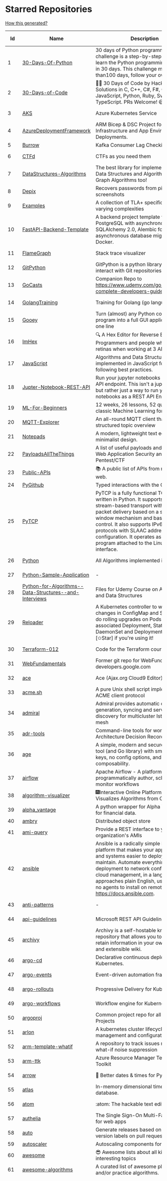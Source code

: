 # Starred Repositories  
[How this generated?](../master/USAGE.md)  
  
| Id 			| Name			| Description | Star Counts | Topics/Tags   | Last Updated 	|  
| ----------- | ----------- 	| ----------- | ----------- | ----------- 	| -----------   |  
|1|[30-Days-Of-Python](https://github.com/Asabeneh/30-Days-Of-Python.git)|30 days of Python programming challenge is a step-by-step guide to learn the Python programming language in 30 days. This challenge may take more than100 days, follow your own pace. |19256||11-12-2022|  
|2|[30-Days-of-Code](https://github.com/xeoneux/30-Days-of-Code.git)|👨‍💻 30 Days of Code by HackerRank Solutions in C, C++, C#, F#, Go, Java, JavaScript, Python, Ruby, Swift & TypeScript. PRs Welcome! 😄|820||17-8-2022|  
|3|[AKS](https://github.com/Azure/AKS.git)|Azure Kubernetes Service|1694||21-2-2023|  
|4|[AzureDeploymentFramework](https://github.com/brwilkinson/AzureDeploymentFramework.git)|ARM Bicep & DSC Project for Azure Infrastructure and App Environment Deployments.|93||12-9-2022|  
|5|[Burrow](https://github.com/linkedin/Burrow.git)|Kafka Consumer Lag Checking|3407|||  
|6|[CTFd](https://github.com/CTFd/CTFd.git)|CTFs as you need them|4485||19-2-2023|  
|7|[DataStructures-Algorithms](https://github.com/rachitiitr/DataStructures-Algorithms.git)|The best library for implementation of all Data Structures and Algorithms - Trees + Graph Algorithms too!|2462||13-6-2021|  
|8|[Depix](https://github.com/beurtschipper/Depix.git)|Recovers passwords from pixelized screenshots|23242|||  
|9|[Examples](https://github.com/tlaplus/Examples.git)|A collection of TLA+ specifications of varying complexities|1034|||  
|10|[FastAPI-Backend-Template](https://github.com/Aeternalis-Ingenium/FastAPI-Backend-Template.git)|A backend project template with FastAPI, PostgreSQL with asynchronous SQLAlchemy 2.0, Alembic for asynchronous database migration, and Docker.|289|||  
|11|[FlameGraph](https://github.com/brendangregg/FlameGraph.git)|Stack trace visualizer|14311||18-9-2022|  
|12|[GitPython](https://github.com/gitpython-developers/GitPython.git)|GitPython is a python library used to interact with Git repositories.|3867|||  
|13|[GoCasts](https://github.com/StephenGrider/GoCasts.git)|Companion Repo to https://www.udemy.com/go-the-complete-developers-guide/|1910||25-8-2017|  
|14|[GolangTraining](https://github.com/GoesToEleven/GolangTraining.git)|Training for Golang (go language)|8775||4-12-2018|  
|15|[Gooey](https://github.com/chriskiehl/Gooey.git)|Turn (almost) any Python command line program into a full GUI application with one line|17335||8-5-2022|  
|16|[ImHex](https://github.com/WerWolv/ImHex.git)|🔍 A Hex Editor for Reverse Engineers, Programmers and people who value their retinas when working at 3 AM.|26012|||  
|17|[JavaScript](https://github.com/TheAlgorithms/JavaScript.git)|Algorithms and Data Structures implemented in JavaScript for beginners, following best practices.|25337|||  
|18|[Jupter-Notebook-REST-API](https://github.com/Invictify/Jupter-Notebook-REST-API.git)|Run your jupyter notebooks as a REST API endpoint. This isn't a jupyter server but rather just a way to run your notebooks as a REST API Endpoint.|67|||  
|19|[ML-For-Beginners](https://github.com/microsoft/ML-For-Beginners.git)|12 weeks, 26 lessons, 52 quizzes, classic Machine Learning for all|44924||20-2-2023|  
|20|[MQTT-Explorer](https://github.com/thomasnordquist/MQTT-Explorer.git)|An all-round MQTT client that provides a structured topic overview|2179||27-2-2022|  
|21|[Notepads](https://github.com/0x7c13/Notepads.git)|A modern, lightweight text editor with a minimalist design.|7410||16-2-2023|  
|22|[PayloadsAllTheThings](https://github.com/swisskyrepo/PayloadsAllTheThings.git)|A list of useful payloads and bypass for Web Application Security and Pentest/CTF|45463||21-2-2023|  
|23|[Public-APIs](https://github.com/n0shake/Public-APIs.git)|📚 A public list of APIs from round the web.|19541||6-2-2023|  
|24|[PyGithub](https://github.com/PyGithub/PyGithub.git)|Typed interactions with the GitHub API v3|5809|||  
|25|[PyTCP](https://github.com/ccie18643/PyTCP.git)|PyTCP is a fully functional TCP/IP stack written in Python. It supports TCP stream-based transport with reliable packet delivery based on a sliding window mechanism and basic congestion control. It also supports IPv6/ICMPv6 protocols with SLAAC address configuration. It operates as a user space program attached to the Linux TAP interface.|279|||  
|26|[Python](https://github.com/TheAlgorithms/Python.git)|All Algorithms implemented in Python|153533||21-2-2023|  
|27|[Python-Sample-Application](https://github.com/uber/Python-Sample-Application.git)|-|362||9-3-2015|  
|28|[Python-for-Algorithms--Data-Structures--and-Interviews](https://github.com/jmportilla/Python-for-Algorithms--Data-Structures--and-Interviews.git)|Files for Udemy Course on Algorithms and Data Structures|2251||1-7-2022|  
|29|[Reloader](https://github.com/stakater/Reloader.git)|A Kubernetes controller to watch changes in ConfigMap and Secrets and do rolling upgrades on Pods with their associated Deployment, StatefulSet, DaemonSet and DeploymentConfig – [✩Star] if you're using it!|4827|||  
|30|[Terraform-012](https://github.com/addamstj/Terraform-012.git)|Code for the Terraform course|87||6-7-2020|  
|31|[WebFundamentals](https://github.com/google/WebFundamentals.git)|Former git repo for WebFundamentals on developers.google.com|13710|||  
|32|[ace](https://github.com/ajaxorg/ace.git)|Ace (Ajax.org Cloud9 Editor)|25387||23-2-2023|  
|33|[acme.sh](https://github.com/acmesh-official/acme.sh.git)|A pure Unix shell script implementing ACME client protocol|30407|||  
|34|[admiral](https://github.com/istio-ecosystem/admiral.git)|Admiral provides automatic configuration generation, syncing and service discovery for multicluster Istio service mesh|502||24-2-2023|  
|35|[adr-tools](https://github.com/npryce/adr-tools.git)|Command-line tools for working with Architecture Decision Records|3790|||  
|36|[age](https://github.com/FiloSottile/age.git)|A simple, modern and secure encryption tool (and Go library) with small explicit keys, no config options, and UNIX-style composability.|12935|||  
|37|[airflow](https://github.com/apache/airflow.git)|Apache Airflow - A platform to programmatically author, schedule, and monitor workflows|29257||24-2-2023|  
|38|[algorithm-visualizer](https://github.com/algorithm-visualizer/algorithm-visualizer.git)|:fireworks:Interactive Online Platform that Visualizes Algorithms from Code|42330||13-4-2022|  
|39|[alpha_vantage](https://github.com/RomelTorres/alpha_vantage.git)|A python wrapper for Alpha Vantage API for financial data.|3845||25-12-2022|  
|40|[ambry](https://github.com/linkedin/ambry.git)|Distributed object store|1587|||  
|41|[ami-query](https://github.com/intuit/ami-query.git)|Provide a REST interface to your organization's AMIs|39||31-8-2020|  
|42|[ansible](https://github.com/ansible/ansible.git)|Ansible is a radically simple IT automation platform that makes your applications and systems easier to deploy and maintain. Automate everything from code deployment to network configuration to cloud management, in a language that approaches plain English, using SSH, with no agents to install on remote systems. https://docs.ansible.com.|56394||24-2-2023|  
|43|[anti-patterns](https://github.com/tonybaloney/anti-patterns.git)|-|135||15-7-2022|  
|44|[api-guidelines](https://github.com/microsoft/api-guidelines.git)|Microsoft REST API Guidelines|20690||31-1-2023|  
|45|[archivy](https://github.com/archivy/archivy.git)|Archivy is a self-hostable knowledge repository that allows you to learn and retain information in your own personal and extensible wiki.|2968|||  
|46|[argo-cd](https://github.com/argoproj/argo-cd.git)|Declarative continuous deployment for Kubernetes.|12203||23-2-2023|  
|47|[argo-events](https://github.com/argoproj/argo-events.git)|Event-driven automation framework|1855||23-2-2023|  
|48|[argo-rollouts](https://github.com/argoproj/argo-rollouts.git)|Progressive Delivery for Kubernetes|1925||23-2-2023|  
|49|[argo-workflows](https://github.com/argoproj/argo-workflows.git)|Workflow engine for Kubernetes|12549||24-2-2023|  
|50|[argoproj](https://github.com/argoproj/argoproj.git)|Common project repo for all Argo Projects|405|||  
|51|[arlon](https://github.com/arlonproj/arlon.git)|A kubernetes cluster lifecycle management and configuration tool|111|||  
|52|[arm-template-whatif](https://github.com/Azure/arm-template-whatif.git)|A repository to track issues related to what-if noise suppression|67|||  
|53|[arm-ttk](https://github.com/Azure/arm-ttk.git)|Azure Resource Manager Template Toolkit|374|||  
|54|[arrow](https://github.com/arrow-py/arrow.git)|🏹 Better dates & times for Python|8233||15-11-2022|  
|55|[atlas](https://github.com/Netflix/atlas.git)|In-memory dimensional time series database.|3192|||  
|56|[atom](https://github.com/atom/atom.git)|:atom: The hackable text editor|59148||22-11-2022|  
|57|[authelia](https://github.com/authelia/authelia.git)|The Single Sign-On Multi-Factor portal for web apps|15598|||  
|58|[auto](https://github.com/intuit/auto.git)|Generate releases based on semantic version labels on pull requests.|1948|||  
|59|[autoscaler](https://github.com/kubernetes/autoscaler.git)|Autoscaling components for Kubernetes|6560|||  
|60|[awesome](https://github.com/sindresorhus/awesome.git)|😎 Awesome lists about all kinds of interesting topics|240198||18-2-2023|  
|61|[awesome-algorithms](https://github.com/tayllan/awesome-algorithms.git)|A curated list of awesome places to learn and/or practice algorithms.|13277||2-2-2023|  
|62|[awesome-argo](https://github.com/akuity/awesome-argo.git)|A curated list of awesome projects and resources related to Argo (a CNCF graduated project)|1204|awesome, awesome-list, awesome-lists, argocd, argo-workflows, argo-events, argo-rollouts, machine-learning, workflow-engine, workflow-management, infrastructure-as-code, continuous-delivery, cloud-native, kubernetes, cncf, gitops, workflow-orchestration, devops, mlops, argo||  
|63|[awesome-awesomeness](https://github.com/bayandin/awesome-awesomeness.git)|A curated list of awesome awesomeness|29870||24-3-2022|  
|64|[awesome-cheatsheets](https://github.com/LeCoupa/awesome-cheatsheets.git)|👩‍💻👨‍💻 Awesome cheatsheets for popular programming languages, frameworks and development tools. They include everything you should know in one single file.|32517||30-12-2022|  
|65|[awesome-courses](https://github.com/prakhar1989/awesome-courses.git)|:books: List of awesome university courses for learning Computer Science!|45733||12-11-2022|  
|66|[awesome-deep-learning](https://github.com/ChristosChristofidis/awesome-deep-learning.git)|A curated list of awesome Deep Learning tutorials, projects and communities.|20313||14-11-2022|  
|67|[awesome-docker](https://github.com/veggiemonk/awesome-docker.git)|:whale: A curated list of Docker resources and projects|24468||18-2-2023|  
|68|[awesome-fastapi](https://github.com/mjhea0/awesome-fastapi.git)|A curated list of awesome things related to FastAPI|5197|||  
|69|[awesome-flask](https://github.com/humiaozuzu/awesome-flask.git)|A curated list of awesome Flask resources and plugins|11172||17-9-2019|  
|70|[awesome-gcp-certifications](https://github.com/sathishvj/awesome-gcp-certifications.git)|Google Cloud Platform Certification resources.|3158||17-2-2023|  
|71|[awesome-github-profile-readme](https://github.com/abhisheknaiidu/awesome-github-profile-readme.git)|😎 A curated list of awesome GitHub Profile READMEs 📝|16781|||  
|72|[awesome-go](https://github.com/avelino/awesome-go.git)|A curated list of awesome Go frameworks, libraries and software|96968|||  
|73|[awesome-hyper](https://github.com/bnb/awesome-hyper.git)|🖥 Delightful Hyper plugins, themes, and resources|10232||13-7-2021|  
|74|[awesome-interview-questions](https://github.com/DopplerHQ/awesome-interview-questions.git)|:octocat: A curated awesome list of lists of interview questions. Feel free to contribute! :mortar_board: |53668||16-11-2021|  
|75|[awesome-k6](https://github.com/grafana/awesome-k6.git)|A curated list of resources on automated load- and performance testing using k6 🗻|344|||  
|76|[awesome-kubernetes](https://github.com/ramitsurana/awesome-kubernetes.git)|A curated list for awesome kubernetes sources :ship::tada:|13602||18-2-2023|  
|77|[awesome-kubernetes](https://github.com/nubenetes/awesome-kubernetes.git)|A curated list of awesome references collected since 2018.|407||6-1-2023|  
|78|[awesome-macOS](https://github.com/iCHAIT/awesome-macOS.git)|  A curated list of awesome applications, softwares, tools and shiny things for macOS.|13977||21-1-2023|  
|79|[awesome-machine-learning](https://github.com/josephmisiti/awesome-machine-learning.git)|A curated list of awesome Machine Learning frameworks, libraries and software.|57952||23-1-2023|  
|80|[awesome-macos-command-line](https://github.com/herrbischoff/awesome-macos-command-line.git)|Use your macOS terminal shell to do awesome things.|27097||2-9-2021|  
|81|[awesome-microservices](https://github.com/mfornos/awesome-microservices.git)|A curated list of Microservice Architecture related principles and technologies.|11920||2-2-2023|  
|82|[awesome-pentest](https://github.com/enaqx/awesome-pentest.git)|A collection of awesome penetration testing resources, tools and other shiny things|17850||3-1-2023|  
|83|[awesome-python](https://github.com/vinta/awesome-python.git)|A curated list of awesome Python frameworks, libraries, software and resources|158014||5-1-2023|  
|84|[awesome-python-applications](https://github.com/mahmoud/awesome-python-applications.git)|💿 Free software that works great, and also happens to be open-source Python. |14301||27-1-2023|  
|85|[awesome-readme](https://github.com/matiassingers/awesome-readme.git)|A curated list of awesome READMEs|13957||3-2-2023|  
|86|[awesome-sanic](https://github.com/mekicha/awesome-sanic.git)|A curated list of awesome Sanic resources and extensions|632|||  
|87|[awesome-scalability](https://github.com/binhnguyennus/awesome-scalability.git)|The Patterns of Scalable, Reliable, and Performant Large-Scale Systems|43768|||  
|88|[awesome-shell](https://github.com/alebcay/awesome-shell.git)|A curated list of awesome command-line frameworks, toolkits, guides and gizmos. Inspired by awesome-php.|26659||29-12-2022|  
|89|[awesome-sre](https://github.com/dastergon/awesome-sre.git)|A curated list of Site Reliability and Production Engineering resources.|9659||8-10-2022|  
|90|[awesome-vscode](https://github.com/viatsko/awesome-vscode.git)|🎨 A curated list of delightful VS Code packages and resources.|21953||15-11-2022|  
|91|[awless](https://github.com/wallix/awless.git)|A Mighty CLI for AWS|4898|||  
|92|[aws-cdk](https://github.com/aws/aws-cdk.git)|The AWS Cloud Development Kit is a framework for defining cloud infrastructure in code|9879||24-2-2023|  
|93|[aws-cdk-examples](https://github.com/aws-samples/aws-cdk-examples.git)|Example projects using the AWS CDK|3907|||  
|94|[aws-cloudformation-user-guide](https://github.com/awsdocs/aws-cloudformation-user-guide.git)|The open source version of the AWS CloudFormation User Guide|707|||  
|95|[aws-eks-best-practices](https://github.com/aws/aws-eks-best-practices.git)|A best practices guide for day 2 operations, including operational excellence, security, reliability, performance efficiency, and cost optimization.|1332|||  
|96|[aws-eks-kubernetes-masterclass](https://github.com/stacksimplify/aws-eks-kubernetes-masterclass.git)|AWS EKS Kubernetes - Masterclass   DevOps, Microservices|726|||  
|97|[aws-load-balancer-controller](https://github.com/kubernetes-sigs/aws-load-balancer-controller.git)|A Kubernetes controller for Elastic Load Balancers|3249||23-2-2023|  
|98|[azure-cli](https://github.com/Azure/azure-cli.git)|Azure Command-Line Interface|3458|||  
|99|[azure-docs-bicep-samples](https://github.com/Azure/azure-docs-bicep-samples.git)|-|43||1-11-2022|  
|100|[azure-functions-host](https://github.com/Azure/azure-functions-host.git)|The host/runtime that powers Azure Functions|1805||23-2-2023|  
|101|[azure-monitor-opencensus-python](https://github.com/Azure-Samples/azure-monitor-opencensus-python.git)|Sample repository demonstrating Azure Monitor exporters for Opencensus Python|17|||  
|102|[azure-powershell](https://github.com/Azure/azure-powershell.git)|Microsoft Azure PowerShell|3467||24-2-2023|  
|103|[azure-quickstart-templates](https://github.com/Azure/azure-quickstart-templates.git)|Azure Quickstart Templates|12665||22-2-2023|  
|104|[azure-rest-api-specs](https://github.com/Azure/azure-rest-api-specs.git)|The source for REST API specifications for Microsoft Azure.|1980||23-2-2023|  
|105|[azure-sdk-for-python](https://github.com/Azure/azure-sdk-for-python.git)|This repository is for active development of the Azure SDK for Python. For consumers of the SDK we recommend visiting our public developer docs at https://docs.microsoft.com/python/azure/ or our versioned developer docs at https://azure.github.io/azure-sdk-for-python. |3509|||  
|106|[azure4everyone-samples](https://github.com/MarczakIO/azure4everyone-samples.git)|-|214||12-2-2022|  
|107|[backstage](https://github.com/backstage/backstage.git)|Backstage is an open platform for building developer portals|20867||24-2-2023|  
|108|[badges](https://github.com/Naereen/badges.git)|:pencil: Markdown code for lots of small badges :ribbon: :pushpin: (shields.io, forthebadge.com etc) :sunglasses:. Contributions are welcome! Please add yours!|3773||3-2-2023|  
|109|[bat](https://github.com/sharkdp/bat.git)|A cat(1) clone with wings.|39781||5-2-2023|  
|110|[bcc](https://github.com/iovisor/bcc.git)|BCC - Tools for BPF-based Linux IO analysis, networking, monitoring, and more|16650||20-2-2023|  
|111|[behave](https://github.com/behave/behave.git)|BDD, Python style.|2773|||  
|112|[benten](https://github.com/intuit/benten.git)|Chatbot Development Framework (with Slack integration for Jira and Jenkins)|133||31-3-2021|  
|113|[bhai-lang](https://github.com/DulLabs/bhai-lang.git)|A toy programming language written in Typescript|3582|||  
|114|[bicep](https://github.com/Azure/bicep.git)|Bicep is a declarative language for describing and deploying Azure resources|2718||24-2-2023|  
|115|[bitcoin](https://github.com/bitcoin/bitcoin.git)|Bitcoin Core integration/staging tree|68364||24-2-2023|  
|116|[blackfriday](https://github.com/russross/blackfriday.git)|Blackfriday: a markdown processor for Go|5094||27-10-2020|  
|117|[blockly](https://github.com/google/blockly.git)|The web-based visual programming editor.|11018||23-2-2023|  
|118|[bokeh](https://github.com/bokeh/bokeh.git)|Interactive Data Visualization in the browser, from  Python|17261||24-2-2023|  
|119|[boulder](https://github.com/letsencrypt/boulder.git)|An ACME-based certificate authority, written in Go. |4571|||  
|120|[boundary](https://github.com/hashicorp/boundary.git)|Boundary enables identity-based access management for dynamic infrastructure. |3560|||  
|121|[brotli](https://github.com/google/brotli.git)|Brotli compression format|11897||1-2-2023|  
|122|[build-your-own-x](https://github.com/codecrafters-io/build-your-own-x.git)|Master programming by recreating your favorite technologies from scratch.|190940|||  
|123|[caddy](https://github.com/caddyserver/caddy.git)|Fast and extensible multi-platform HTTP/1-2-3 web server with automatic HTTPS|45980||22-2-2023|  
|124|[cdk8s](https://github.com/cdk8s-team/cdk8s.git)|Define Kubernetes native apps and abstractions using object-oriented programming|3495||24-2-2023|  
|125|[cdnjs](https://github.com/cdnjs/cdnjs.git)|🤖 CDN assets - The #1 free and open source CDN built to make life easier for developers.|9802||24-2-2023|  
|126|[celery](https://github.com/celery/celery.git)|Distributed Task Queue (development branch)|20987||22-2-2023|  
|127|[cello](https://github.com/cello-proj/cello.git)|Run infrastructure as code (IaC) software tools including CDK, Terraform and Cloud Formation via GitOps.|256|||  
|128|[cert-manager](https://github.com/cert-manager/cert-manager.git)|Automatically provision and manage TLS certificates in Kubernetes|10030|||  
|129|[cfssl](https://github.com/cloudflare/cfssl.git)|CFSSL: Cloudflare's PKI and TLS toolkit|7611||8-12-2022|  
|130|[chalice](https://github.com/aws/chalice.git)|Python Serverless Microframework for AWS|9535||22-2-2023|  
|131|[chaos-mesh](https://github.com/chaos-mesh/chaos-mesh.git)|A Chaos Engineering Platform for Kubernetes.|5531|||  
|132|[chaosmonkey](https://github.com/Netflix/chaosmonkey.git)|Chaos Monkey is a resiliency tool that helps applications tolerate random instance failures.|13215||20-1-2023|  
|133|[charts](https://github.com/helm/charts.git)|⚠️(OBSOLETE) Curated applications for Kubernetes|15469||21-12-2021|  
|134|[checkov](https://github.com/bridgecrewio/checkov.git)|Prevent cloud misconfigurations and find vulnerabilities during build-time in infrastructure as code, container images and open source packages with Checkov by Bridgecrew.|5308||23-2-2023|  
|135|[chef](https://github.com/chef/chef.git)|Chef Infra, a powerful automation platform that transforms infrastructure into code automating how infrastructure is configured, deployed and managed across any environment, at any scale|7146||23-2-2023|  
|136|[cilium](https://github.com/cilium/cilium.git)|eBPF-based Networking, Security, and Observability|14442|||  
|137|[clair](https://github.com/quay/clair.git)|Vulnerability Static Analysis for Containers|9342|||  
|138|[cli](https://github.com/cli/cli.git)|GitHub’s official command line tool|31444||22-2-2023|  
|139|[cli](https://github.com/snyk/cli.git)|Snyk CLI scans and monitors your projects for security vulnerabilities.|4346|||  
|140|[cli-spinners](https://github.com/sindresorhus/cli-spinners.git)|Spinners for use in the terminal|2121||24-7-2022|  
|141|[cli53](https://github.com/barnybug/cli53.git)|Command line tool for Amazon Route 53|1847||24-2-2023|  
|142|[cloud-custodian](https://github.com/cloud-custodian/cloud-custodian.git)|Rules engine for cloud security, cost optimization, and governance, DSL in yaml for policies to query, filter, and take actions on resources|4688||23-2-2023|  
|143|[cobra](https://github.com/spf13/cobra.git)|A Commander for modern Go CLI interactions|30813||14-2-2023|  
|144|[codebytere.github.io](https://github.com/codebytere/codebytere.github.io.git)|personal website|470||11-1-2023|  
|145|[codesearch](https://github.com/google/codesearch.git)|Fast, indexed regexp search over large file trees|3289|||  
|146|[coding-interview-university](https://github.com/jwasham/coding-interview-university.git)|A complete computer science study plan to become a software engineer.|249346||20-2-2023|  
|147|[compose](https://github.com/docker/compose.git)|Define and run multi-container applications with Docker|28674||21-2-2023|  
|148|[computer-science](https://github.com/ossu/computer-science.git)|:mortar_board: Path to a free self-taught education in Computer Science!|135411||6-2-2023|  
|149|[consul](https://github.com/hashicorp/consul.git)|Consul is a distributed, highly available, and data center aware solution to connect and configure applications across dynamic, distributed infrastructure.|26085||24-2-2023|  
|150|[containerd](https://github.com/containerd/containerd.git)|An open and reliable container runtime|13258|||  
|151|[core](https://github.com/home-assistant/core.git)|:house_with_garden: Open source home automation that puts local control and privacy first.|58276|||  
|152|[crouton](https://github.com/dnschneid/crouton.git)|Chromium OS Universal Chroot Environment|8285||27-11-2022|  
|153|[cruise-control](https://github.com/linkedin/cruise-control.git)|Cruise-control is the first of its kind to fully automate the dynamic workload rebalance and self-healing of a Kafka cluster. It provides great value to Kafka users by simplifying the operation of Kafka clusters.|2368||15-2-2023|  
|154|[curl](https://github.com/curl/curl.git)|A command line tool and library for transferring data with URL syntax, supporting DICT, FILE, FTP, FTPS, GOPHER, GOPHERS, HTTP, HTTPS, IMAP, IMAPS, LDAP, LDAPS, MQTT, POP3, POP3S, RTMP, RTMPS, RTSP, SCP, SFTP, SMB, SMBS, SMTP, SMTPS, TELNET, TFTP, WS and WSS. libcurl offers a myriad of powerful features|28554|||  
|155|[dailybot](https://github.com/sapumar/dailybot.git)|Simple telegram bot to remind about the daily stand up|8|||  
|156|[dapr](https://github.com/dapr/dapr.git)|Dapr is a portable, event-driven, runtime for building distributed applications across cloud and edge.|20538||24-2-2023|  
|157|[dashboard](https://github.com/kubernetes/dashboard.git)|General-purpose web UI for Kubernetes clusters|12270||20-2-2023|  
|158|[datamodel-code-generator](https://github.com/koxudaxi/datamodel-code-generator.git)|Pydantic model and dataclasses.dataclass generator for easy conversion of JSON, OpenAPI, JSON Schema, and YAML data sources.|1424||23-2-2023|  
|159|[deepdiff](https://github.com/seperman/deepdiff.git)|DeepDiff: Deep Difference and search of any Python object/data. DeepHash: Hash of any object based on its contents. Delta: Use deltas to reconstruct objects by adding deltas together.|1593||6-1-2023|  
|160|[devops-exercises](https://github.com/bregman-arie/devops-exercises.git)|Linux, Jenkins, AWS, SRE, Prometheus, Docker, Python, Ansible, Git, Kubernetes, Terraform, OpenStack, SQL, NoSQL, Azure, GCP, DNS, Elastic, Network, Virtualization. DevOps Interview Questions|40332||17-2-2023|  
|161|[diagrams](https://github.com/mingrammer/diagrams.git)|:art: Diagram as Code for prototyping cloud system architectures|27895||13-1-2023|  
|162|[discourse](https://github.com/discourse/discourse.git)|A platform for community discussion. Free, open, simple.|37402||24-2-2023|  
|163|[dive](https://github.com/wagoodman/dive.git)|A tool for exploring each layer in a docker image|35817|||  
|164|[dnscontrol](https://github.com/StackExchange/dnscontrol.git)|Synchronize your DNS to multiple providers from a simple DSL|2493|||  
|165|[dnslib](https://github.com/paulc/dnslib.git)|A Python library to encode/decode DNS wire-format packets |247|||  
|166|[dnsperf](https://github.com/cobblau/dnsperf.git)|A DNS performance tool.|205|||  
|167|[docker-cheat-sheet](https://github.com/wsargent/docker-cheat-sheet.git)|Docker Cheat Sheet|21388||23-6-2022|  
|168|[docker-development-youtube-series](https://github.com/marcel-dempers/docker-development-youtube-series.git)|-|4030||7-2-2023|  
|169|[docker_practice](https://github.com/yeasy/docker_practice.git)|Learn and understand Docker&Container technologies, with real DevOps practice!|21911||17-1-2023|  
|170|[dockerfiles](https://github.com/jessfraz/dockerfiles.git)|Various Dockerfiles I use on the desktop and on servers.|13031||27-3-2021|  
|171|[doitlive](https://github.com/sloria/doitlive.git)|Because sometimes you need to do it live|3251||14-8-2022|  
|172|[dokku](https://github.com/dokku/dokku.git)|A docker-powered PaaS that helps you build and manage the lifecycle of applications|24237||21-2-2023|  
|173|[dotfiles](https://github.com/bbkane/dotfiles.git)|Configs for apps I care about|27||11-2-2023|  
|174|[draft-classic](https://github.com/Azure/draft-classic.git)|A tool for developers to create cloud-native applications on Kubernetes.|3942|||  
|175|[drawio](https://github.com/jgraph/drawio.git)|draw.io is a JavaScript, client-side editor for general diagramming and whiteboarding|33286||23-2-2023|  
|176|[driftctl](https://github.com/snyk/driftctl.git)|Detect, track and alert on infrastructure drift|2133|||  
|177|[duf](https://github.com/muesli/duf.git)|Disk Usage/Free Utility - a better 'df' alternative|10639|||  
|178|[eBPF-Package-Repository](https://github.com/l3af-project/eBPF-Package-Repository.git)|eBPF Programs|24|||  
|179|[echo](https://github.com/labstack/echo.git)|High performance, minimalist Go web framework|25028|||  
|180|[ecs-refarch-service-discovery](https://github.com/awslabs/ecs-refarch-service-discovery.git)|An EC2 Container Service Reference Architecture for providing Service Discovery to containers using CloudWatch Events, Lambda and Route 53 private hosted zones. |443|||  
|181|[eks-anywhere](https://github.com/aws/eks-anywhere.git)|Run Amazon EKS on your own infrastructure 🚀|1719|||  
|182|[eks-node-viewer](https://github.com/awslabs/eks-node-viewer.git)|EKS Node Viewer|515|||  
|183|[elasticsearch](https://github.com/elastic/elasticsearch.git)|Free and Open, Distributed, RESTful Search Engine|62818|||  
|184|[emissary](https://github.com/emissary-ingress/emissary.git)|open source Kubernetes-native API gateway for microservices built on the Envoy Proxy|4009||23-2-2023|  
|185|[eng-practices](https://github.com/google/eng-practices.git)|Google's Engineering Practices documentation|19110|||  
|186|[engineering-blogs](https://github.com/kilimchoi/engineering-blogs.git)|A curated list of engineering blogs|23130||28-10-2022|  
|187|[eruda](https://github.com/liriliri/eruda.git)|Console for mobile browsers|13689||21-2-2023|  
|188|[etcd](https://github.com/etcd-io/etcd.git)|Distributed reliable key-value store for the most critical data of a distributed system|42673||23-2-2023|  
|189|[every-programmer-should-know](https://github.com/mtdvio/every-programmer-should-know.git)|A collection of (mostly) technical things every software developer should know about|69333||23-11-2022|  
|190|[ewd998](https://github.com/tlaplus-workshops/ewd998.git)|Distributed termination detection on a ring, due to Shmuel Safra:|36||17-1-2023|  
|191|[examples](https://github.com/kubernetes/examples.git)|Kubernetes application example tutorials|5427|||  
|192|[excalidraw](https://github.com/excalidraw/excalidraw.git)|Virtual whiteboard for sketching hand-drawn like diagrams|42033|||  
|193|[external-dns](https://github.com/kubernetes-sigs/external-dns.git)|Configure external DNS servers (AWS Route53, Google CloudDNS and others) for Kubernetes Ingresses and Services|6078|||  
|194|[face_recognition](https://github.com/ageitgey/face_recognition.git)|The world's simplest facial recognition api for Python and the command line|47378||10-6-2022|  
|195|[faker](https://github.com/joke2k/faker.git)|Faker is a Python package that generates fake data for you.|15428||23-2-2023|  
|196|[falcon](https://github.com/falconry/falcon.git)|The no-magic web data plane API and microservices framework for Python developers, with a focus on reliability, correctness, and performance at scale.|9017||18-1-2023|  
|197|[fastapi-cache](https://github.com/long2ice/fastapi-cache.git)|fastapi-cache is a tool to cache fastapi response and function result, with backends support redis and memcached.|601|||  
|198|[fastapi-code-generator](https://github.com/koxudaxi/fastapi-code-generator.git)|This code generator creates FastAPI app from an openapi file.|664|||  
|199|[fastapi-jwt](https://github.com/testdrivenio/fastapi-jwt.git)|secure a FastAPI app by enabling authentication using JSON Web Tokens (JWTs)|74|||  
|200|[fastapi-mvc](https://github.com/fastapi-mvc/fastapi-mvc.git)|Developer productivity tool for making high-quality FastAPI production-ready APIs.|308|||  
|201|[fastapi-utils](https://github.com/dmontagu/fastapi-utils.git)|Reusable utilities for FastAPI|1286|||  
|202|[fastapi-versioning](https://github.com/DeanWay/fastapi-versioning.git)|api versioning for fastapi web applications|495|||  
|203|[fastapi_client](https://github.com/dmontagu/fastapi_client.git)|FastAPI client generator|296|||  
|204|[fastapi_profiler](https://github.com/sunhailin-Leo/fastapi_profiler.git)|A FastAPI Middleware of joerick/pyinstrument to check your service performance.|113|||  
|205|[fasthttp](https://github.com/valyala/fasthttp.git)|Fast HTTP package for Go. Tuned for high performance. Zero memory allocations in hot paths. Up to 10x faster than net/http|19121|||  
|206|[fd](https://github.com/sharkdp/fd.git)|A simple, fast and user-friendly alternative to 'find'|26445||24-2-2023|  
|207|[first-contributions](https://github.com/firstcontributions/first-contributions.git)|🚀✨ Help beginners to contribute to open source projects|31678||24-2-2023|  
|208|[fish-shell](https://github.com/fish-shell/fish-shell.git)|The user-friendly command line shell.|20988||22-2-2023|  
|209|[flamethrower](https://github.com/DNS-OARC/flamethrower.git)|a DNS performance and functional testing utility supporting UDP, TCP, DoT and DoH (by @ns1labs)|272||7-12-2022|  
|210|[flasgger](https://github.com/flasgger/flasgger.git)|Easy OpenAPI specs and Swagger UI for your Flask API|3188||21-1-2022|  
|211|[flask-app-on-azure-functions](https://github.com/Azure-Samples/flask-app-on-azure-functions.git)|A sample to run a Flask app on Azure Functions|8|||  
|212|[flask-caching](https://github.com/pallets-eco/flask-caching.git)|A caching extension for Flask|780|||  
|213|[flask-celery-example](https://github.com/miguelgrinberg/flask-celery-example.git)|This repository contains the example code for my blog article Using Celery with Flask.|1128||12-9-2021|  
|214|[flask-swagger-ui](https://github.com/sveint/flask-swagger-ui.git)|Swagger UI blueprint for flask|154||24-5-2022|  
|215|[flower](https://github.com/mher/flower.git)|Real-time monitor and web admin for Celery distributed task queue|5568||14-11-2022|  
|216|[flux](https://github.com/fluxcd/flux.git)|Successor: https://github.com/fluxcd/flux2|6933|||  
|217|[forcediphttpsadapter](https://github.com/Roadmaster/forcediphttpsadapter.git)|A requests TransportAdapter allowing to force a specific IP for HTTPS connections.|47||1-11-2021|  
|218|[fortio](https://github.com/fortio/fortio.git)|Fortio load testing library, command line tool, advanced echo server and web UI in go (golang). Allows to specify a set query-per-second load and record latency histograms and other useful stats.|2834|||  
|219|[fortio-operator](https://github.com/verfio/fortio-operator.git)|Load Testing Operator within the Kubernetes cluster and outside of it.|37|||  
|220|[frp](https://github.com/fatedier/frp.git)|A fast reverse proxy to help you expose a local server behind a NAT or firewall to the internet.|64625||23-2-2023|  
|221|[fucking-algorithm](https://github.com/labuladong/fucking-algorithm.git)|刷算法全靠套路，认准 labuladong 就够了！English version supported! Crack LeetCode, not only how, but also why. |114127|||  
|222|[game_control](https://github.com/ChoudharyChanchal/game_control.git)|-|744||19-7-2020|  
|223|[gcsfuse](https://github.com/GoogleCloudPlatform/gcsfuse.git)|A user-space file system for interacting with Google Cloud Storage|1615||23-2-2023|  
|224|[gin](https://github.com/gin-gonic/gin.git)|Gin is a HTTP web framework written in Go (Golang). It features a Martini-like API with much better performance -- up to 40 times faster. If you need smashing performance, get yourself some Gin.|66704|server, middleware, framework, go, router, performance, gin|21-2-2023|  
|225|[git-standup](https://github.com/kamranahmedse/git-standup.git)|Recall what you did on the last working day. Psst! or be nosy and find what someone else in your team did ;-)|7336|||  
|226|[gitbook](https://github.com/GitbookIO/gitbook.git)|📝 Modern documentation format and toolchain using Git and Markdown|25345||14-2-2023|  
|227|[github-readme-stats](https://github.com/anuraghazra/github-readme-stats.git)|:zap: Dynamically generated stats for your github readmes|52234||16-2-2023|  
|228|[github1s](https://github.com/conwnet/github1s.git)|One second to read GitHub code with VS Code.|21715|||  
|229|[gitui](https://github.com/extrawurst/gitui.git)|Blazing 💥 fast terminal-ui for git written in rust 🦀|12362||19-2-2023|  
|230|[glb-director](https://github.com/github/glb-director.git)|GitHub Load Balancer Director and supporting tooling.|2233|||  
|231|[gloo](https://github.com/solo-io/gloo.git)|The Feature-rich, Kubernetes-native, Next-Generation API Gateway Built on Envoy|3705||23-2-2023|  
|232|[go-fuzz](https://github.com/dvyukov/go-fuzz.git)|Randomized testing for Go|4561|||  
|233|[go-github](https://github.com/google/go-github.git)|Go library for accessing the GitHub v3 API|9179|||  
|234|[go-leetcode](https://github.com/austingebauer/go-leetcode.git)|A collection of 100+ popular LeetCode problems solved in Go.|1738||10-3-2021|  
|235|[go-metrics](https://github.com/rcrowley/go-metrics.git)|Go port of Coda Hale's Metrics library|3341||27-12-2020|  
|236|[go-restful](https://github.com/emicklei/go-restful.git)|package for building REST-style Web Services using Go|4719|||  
|237|[go-spew](https://github.com/davecgh/go-spew.git)|Implements a deep pretty printer for Go data structures to aid in debugging|5493||30-8-2018|  
|238|[gobgp](https://github.com/osrg/gobgp.git)|BGP implemented in the Go Programming Language|3154|||  
|239|[gods](https://github.com/emirpasic/gods.git)|GoDS (Go Data Structures) - Sets, Lists, Stacks, Maps, Trees, Queues, and much more|13340||18-1-2023|  
|240|[golang-web-dev](https://github.com/GoesToEleven/golang-web-dev.git)|-|3172||13-12-2019|  
|241|[goldmark](https://github.com/yuin/goldmark.git)|:trophy: A markdown parser written in Go. Easy to extend, standard(CommonMark) compliant, well structured.|2589||7-2-2023|  
|242|[google-api-python-client](https://github.com/googleapis/google-api-python-client.git)|🐍 The official Python client library for Google's discovery based APIs.|6341||21-2-2023|  
|243|[google-cloud-python](https://github.com/googleapis/google-cloud-python.git)|Google Cloud Client Library for Python|4107||14-2-2023|  
|244|[googlesre](https://github.com/google/googlesre.git)|-|102||4-4-2022|  
|245|[goreleaser](https://github.com/goreleaser/goreleaser.git)|Deliver Go binaries as fast and easily as possible|11265|||  
|246|[gotty](https://github.com/yudai/gotty.git)|Share your terminal as a web application|17483||13-12-2017|  
|247|[gotty](https://github.com/sorenisanerd/gotty.git)|Share your terminal as a web application|1719|||  
|248|[gping](https://github.com/orf/gping.git)|Ping, but with a graph|7190|||  
|249|[grafana](https://github.com/grafana/grafana.git)|The open and composable observability and data visualization platform. Visualize metrics, logs, and traces from multiple sources like Prometheus, Loki, Elasticsearch, InfluxDB, Postgres and many more. |54090||24-2-2023|  
|250|[graphene-django](https://github.com/graphql-python/graphene-django.git)|Integrate GraphQL into your Django project.|4033|||  
|251|[grequests](https://github.com/spyoungtech/grequests.git)|Requests + Gevent = <3|4193||26-1-2022|  
|252|[grex](https://github.com/pemistahl/grex.git)|A command-line tool and Rust library for generating regular expressions from user-provided test cases|5909|||  
|253|[greykite](https://github.com/linkedin/greykite.git)|A flexible, intuitive and fast forecasting library|1673||31-8-2022|  
|254|[grumpy](https://github.com/giantswarm/grumpy.git)|Kubernetes Validation Admission Controller example|23||24-7-2020|  
|255|[halo](https://github.com/manrajgrover/halo.git)|💫 Beautiful spinners for terminal, IPython and Jupyter|2700||9-11-2020|  
|256|[haproxy](https://github.com/haproxy/haproxy.git)|HAProxy Load Balancer's development branch (mirror of git.haproxy.org)|3491||24-2-2023|  
|257|[helm](https://github.com/helm/helm.git)|The Kubernetes Package Manager|23807|||  
|258|[helm-git-repo](https://github.com/yks0000/helm-git-repo.git)|A Helm Repo (Automatically build index.yaml)|1|||  
|259|[helmfile](https://github.com/roboll/helmfile.git)|Deploy Kubernetes Helm Charts|3964|||  
|260|[hey](https://github.com/rakyll/hey.git)|HTTP load generator, ApacheBench (ab) replacement|15116|||  
|261|[homebrew-cask](https://github.com/Homebrew/homebrew-cask.git)|🍻 A CLI workflow for the administration of macOS applications distributed as binaries|19795||24-2-2023|  
|262|[how-web-works](https://github.com/vasanthk/how-web-works.git)|What happens behind the scenes when we type www.google.com in a browser?|13246|||  
|263|[howdoi](https://github.com/gleitz/howdoi.git)|instant coding answers via the command line|9905||26-1-2023|  
|264|[htmlq](https://github.com/mgdm/htmlq.git)|Like jq, but for HTML.|6423|||  
|265|[htop](https://github.com/htop-dev/htop.git)|htop - an interactive process viewer|4627|||  
|266|[http-api-design](https://github.com/interagent/http-api-design.git)|HTTP API design guide extracted from work on the Heroku Platform API|13656||18-11-2021|  
|267|[http2smugl](https://github.com/neex/http2smugl.git)|-|476||7-7-2022|  
|268|[httpstat](https://github.com/davecheney/httpstat.git)|It's like curl -v, with colours. |6237|||  
|269|[httpstat](https://github.com/reorx/httpstat.git)|curl statistics made simple|5331|||  
|270|[hub](https://github.com/github/hub.git)|A command-line tool that makes git easier to use with GitHub.|22309||1-12-2022|  
|271|[hubot-slack](https://github.com/slackapi/hubot-slack.git)|Slack Developer Kit for Hubot|2285|||  
|272|[hugo](https://github.com/gohugoio/hugo.git)|The world’s fastest framework for building websites.|65532|||  
|273|[hygieia](https://github.com/hygieia/hygieia.git)|CapitalOne  DevOps Dashboard|3745|||  
|274|[hyper](https://github.com/vercel/hyper.git)|A terminal built on web technologies|40367||22-2-2023|  
|275|[influxdb](https://github.com/influxdata/influxdb.git)|Scalable datastore for metrics, events, and real-time analytics|24968|||  
|276|[ingress-nginx](https://github.com/kubernetes/ingress-nginx.git)|Ingress-NGINX Controller for Kubernetes|14439|||  
|277|[interactive-coding-challenges](https://github.com/donnemartin/interactive-coding-challenges.git)|120+ interactive Python coding interview challenges (algorithms and data structures).  Includes Anki flashcards.|26937||5-8-2020|  
|278|[interview](https://github.com/mission-peace/interview.git)|Interview questions|10683||30-7-2018|  
|279|[interview](https://github.com/Olshansk/interview.git)|Everything you need to prepare for your technical interview|16286|||  
|280|[interviews](https://github.com/kdn251/interviews.git)|Everything you need to know to get the job.|59264|||  
|281|[ipvs](https://github.com/cloudflare/ipvs.git)|Package ipvs allows you to manage Linux IPVS services and destinations|88|||  
|282|[iris](https://github.com/linkedin/iris.git)|Iris is a highly configurable and flexible service for paging and messaging.|725||27-6-2022|  
|283|[iris](https://github.com/kataras/iris.git)|The fastest HTTP/2 Go Web Framework. New, modern, easy to learn. Fast development with Code you control. Unbeatable cost-performance ratio :leaves: :rocket:   谢谢   #golang|23611|||  
|284|[istio](https://github.com/istio/istio.git)|Connect, secure, control, and observe services.|32462||24-2-2023|  
|285|[jaeger](https://github.com/jaegertracing/jaeger.git)|CNCF Jaeger, a Distributed Tracing Platform|17166|||  
|286|[javascript-algorithms](https://github.com/trekhleb/javascript-algorithms.git)|📝 Algorithms and data structures implemented in JavaScript with explanations and links to further readings|163780|||  
|287|[javascript-questions](https://github.com/lydiahallie/javascript-questions.git)|A long list of (advanced) JavaScript questions, and their explanations :sparkles:  |52611|||  
|288|[jedis](https://github.com/redis/jedis.git)|Redis Java client designed for performance and ease of use.|10930|||  
|289|[jellyfin](https://github.com/jellyfin/jellyfin.git)|The Free Software Media System|20713|||  
|290|[jira](https://github.com/go-jira/jira.git)|simple jira command line client in Go|2583||27-10-2022|  
|291|[jira](https://github.com/pycontribs/jira.git)|Python Jira library. Development chat available on https://matrix.to/#/#pycontribs:matrix.org|1702|||  
|292|[jq](https://github.com/stedolan/jq.git)|Command-line JSON processor|24333||26-5-2022|  
|293|[jsii](https://github.com/aws/jsii.git)|jsii allows code in any language to naturally interact with JavaScript classes. It is the technology that enables the AWS Cloud Development Kit to deliver polyglot libraries from a single codebase!|2230|||  
|294|[json-server](https://github.com/typicode/json-server.git)|Get a full fake REST API with zero coding in less than 30 seconds (seriously)|65709|||  
|295|[jsonnet](https://github.com/google/jsonnet.git)|Jsonnet - The data templating language|6074||17-2-2023|  
|296|[jsonschema](https://github.com/python-jsonschema/jsonschema.git)|An implementation of the JSON Schema specification for Python|4026|||  
|297|[k2tf](https://github.com/sl1pm4t/k2tf.git)|Kubernetes YAML to Terraform HCL converter|1016||29-5-2022|  
|298|[k3s](https://github.com/k3s-io/k3s.git)|Lightweight Kubernetes|22381||24-2-2023|  
|299|[k6](https://github.com/grafana/k6.git)|A modern load testing tool, using Go and JavaScript - https://k6.io|19574|||  
|300|[k6-benchmarks](https://github.com/grafana/k6-benchmarks.git)|-|24|||  
|301|[k6-example-woocommerce](https://github.com/grafana/k6-example-woocommerce.git)|Example k6 scripts targeting a WooCommerce deployment|26|||  
|302|[k8s-conformance](https://github.com/cncf/k8s-conformance.git)|🧪CNCF K8s Conformance Working Group|735||17-2-2023|  
|303|[k9s](https://github.com/derailed/k9s.git)|🐶 Kubernetes CLI To Manage Your Clusters In Style!|19851||14-2-2023|  
|304|[kaniko](https://github.com/GoogleContainerTools/kaniko.git)|Build Container Images In Kubernetes|11837|||  
|305|[kapacitor](https://github.com/influxdata/kapacitor.git)|Open source framework for processing, monitoring, and alerting on time series data|2190||16-2-2023|  
|306|[katib](https://github.com/kubeflow/katib.git)|Repository for hyperparameter tuning|1295|||  
|307|[katran](https://github.com/facebookincubator/katran.git)|A high performance layer 4 load balancer|4044||24-2-2023|  
|308|[kb](https://github.com/gnebbia/kb.git)|A minimalist command line knowledge base manager|2941|||  
|309|[kind](https://github.com/kubernetes-sigs/kind.git)|Kubernetes IN Docker - local clusters for testing Kubernetes|11171|||  
|310|[kopf](https://github.com/nolar/kopf.git)|A Python framework to write Kubernetes operators in just a few lines of code|1450|||  
|311|[kops](https://github.com/kubernetes/kops.git)|Kubernetes Operations (kOps) - Production Grade k8s Installation, Upgrades and Management|14721||23-2-2023|  
|312|[kraken](https://github.com/uber/kraken.git)|P2P Docker registry capable of distributing TBs of data in seconds|5335|||  
|313|[ksonnet](https://github.com/ksonnet/ksonnet.git)|A CLI-supported framework that streamlines writing and deployment of Kubernetes configurations to multiple clusters.|1160||5-2-2019|  
|314|[kube2iam](https://github.com/jtblin/kube2iam.git)|kube2iam  provides different AWS IAM roles for pods running on Kubernetes|1889|||  
|315|[kubebuilder](https://github.com/kubernetes-sigs/kubebuilder.git)|Kubebuilder - SDK for building Kubernetes APIs using CRDs|6155|||  
|316|[kubectl-aliases](https://github.com/ahmetb/kubectl-aliases.git)|Programmatically generated handy kubectl aliases.|2836||5-4-2022|  
|317|[kubeflow](https://github.com/kubeflow/kubeflow.git)|Machine Learning Toolkit for Kubernetes|12287|||  
|318|[kubernetes](https://github.com/kubernetes/kubernetes.git)|Production-Grade Container Scheduling and Management|96109||24-2-2023|  
|319|[kubernetes-external-secrets](https://github.com/external-secrets/kubernetes-external-secrets.git)|Integrate external secret management systems with Kubernetes|2591||28-5-2022|  
|320|[kubernetes-handbook](https://github.com/rootsongjc/kubernetes-handbook.git)|Kubernetes中文指南/云原生应用架构实战手册 -  https://jimmysong.io/kubernetes-handbook|10491|||  
|321|[kubernetes-network-policy-recipes](https://github.com/ahmetb/kubernetes-network-policy-recipes.git)|Example recipes for Kubernetes Network Policies that you can just copy paste|4691|||  
|322|[kubescape](https://github.com/kubescape/kubescape.git)|Kubescape is an open-source Kubernetes security platform for your IDE, CI/CD pipelines, and clusters. It includes risk analysis, security, compliance, and misconfiguration scanning, saving Kubernetes users and administrators precious time, effort, and resources.|7967||23-2-2023|  
|323|[kubeshark](https://github.com/kubeshark/kubeshark.git)|The API traffic viewer for Kubernetes providing real-time, protocol-aware visibility into Kubernetes’ internal network, capturing, dissecting and monitoring all traffic and payloads going in, out and across containers, pods, nodes and clusters. Think TCPDump and Wireshark re-invented for Kubernetes|8371|||  
|324|[kubesphere](https://github.com/kubesphere/kubesphere.git)|The container platform tailored for Kubernetes multi-cloud, datacenter, and edge management ⎈ 🖥 ☁️|12034|||  
|325|[kubespray](https://github.com/kubernetes-sigs/kubespray.git)|Deploy a Production Ready Kubernetes Cluster|13548|||  
|326|[kubetools](https://github.com/collabnix/kubetools.git)|Kubetools - Curated List of Kubernetes Tools|799||15-2-2023|  
|327|[kubewatch](https://github.com/vmware-archive/kubewatch.git)|Watch k8s events and trigger Handlers|2426||8-4-2022|  
|328|[kustomize](https://github.com/kubernetes-sigs/kustomize.git)|Customization of kubernetes YAML configurations|9352|||  
|329|[labs](https://github.com/docker/labs.git)|This is a collection of tutorials for learning how to use Docker with various tools. Contributions welcome.|11123|||  
|330|[landscape](https://github.com/cncf/landscape.git)|🌄 The Cloud Native Interactive Landscape filters and sorts hundreds of projects and products, and shows details including GitHub stars, funding or market cap, first and last commits, contributor counts, headquarters location, and recent tweets.|8687|||  
|331|[lazydocker](https://github.com/jesseduffield/lazydocker.git)|The lazier way to manage everything docker|25726|||  
|332|[learn-python](https://github.com/trekhleb/learn-python.git)|📚 Playground and cheatsheet for learning Python. Collection of Python scripts that are split by topics and contain code examples with explanations.|14229||21-10-2022|  
|333|[learn-python3](https://github.com/jerry-git/learn-python3.git)|Jupyter notebooks for teaching/learning Python 3|5626||2-8-2020|  
|334|[learn-regex](https://github.com/ziishaned/learn-regex.git)|Learn regex the easy way|43619||1-2-2022|  
|335|[learnopencv](https://github.com/spmallick/learnopencv.git)|Learn OpenCV  : C++ and Python Examples|17983|||  
|336|[leetcode](https://github.com/gouthampradhan/leetcode.git)|Leetcode solutions|3137|||  
|337|[lens](https://github.com/lensapp/lens.git)|Lens - The way the world runs Kubernetes|20683||23-2-2023|  
|338|[lettuce-core](https://github.com/lettuce-io/lettuce-core.git)|Advanced Java Redis client for thread-safe sync, async, and reactive usage. Supports Cluster, Sentinel, Pipelining, and codecs.|4910|||  
|339|[leveldb](https://github.com/google/leveldb.git)|LevelDB is a fast key-value storage library written at Google that provides an ordered mapping from string keys to string values.|31938||4-1-2023|  
|340|[life](https://github.com/cheeaun/life.git)|Life - a timeline of important events in my life|2698|||  
|341|[linkedin-skill-assessments-quizzes](https://github.com/Ebazhanov/linkedin-skill-assessments-quizzes.git)|Full reference of LinkedIn answers 2023 for skill assessments (aws-lambda, rest-api, javascript, react, git, html, jquery, mongodb, java, Go, python, machine-learning, power-point) linkedin excel test lösungen, linkedin machine learning test LinkedIn test questions and answers |23001||24-2-2023|  
|342|[linkerd2](https://github.com/linkerd/linkerd2.git)|Ultralight, security-first service mesh for Kubernetes. Main repo for Linkerd 2.x.|9349||23-2-2023|  
|343|[linux](https://github.com/torvalds/linux.git)|Linux kernel source tree|146674||24-2-2023|  
|344|[linux-insides](https://github.com/0xAX/linux-insides.git)|A little bit about a linux kernel|27816||17-2-2023|  
|345|[litestream](https://github.com/benbjohnson/litestream.git)|Streaming replication for SQLite.|8153|||  
|346|[litmus](https://github.com/litmuschaos/litmus.git)|Litmus helps  SREs and developers practice chaos engineering in a Cloud-native way. Chaos experiments are published at the ChaosHub  (https://hub.litmuschaos.io). Community notes is at https://hackmd.io/a4Zu_sH4TZGeih-xCimi3Q|3521|||  
|347|[localstack](https://github.com/localstack/localstack.git)|💻  A fully functional local AWS cloud stack. Develop and test your cloud & Serverless apps offline!|46006||24-2-2023|  
|348|[locust](https://github.com/locustio/locust.git)|Scalable load testing tool written in Python|20736||23-2-2023|  
|349|[logrus](https://github.com/sirupsen/logrus.git)|Structured, pluggable logging for Go.|22200||7-1-2023|  
|350|[loguru](https://github.com/Delgan/loguru.git)|Python logging made (stupidly) simple|14196|||  
|351|[lovefield](https://github.com/google/lovefield.git)|Lovefield is a relational database for web apps. Written in JavaScript, works cross-browser. Provides SQL-like APIs that are fast, safe, and easy to use.|6839||19-5-2020|  
|352|[machine](https://github.com/docker/machine.git)|Machine management for a container-centric world|6558|||  
|353|[manage-fastapi](https://github.com/ycd/manage-fastapi.git)|:rocket: CLI tool for FastAPI. Generating new FastAPI projects & boilerplates made easy.    |1155|||  
|354|[managers-playbook](https://github.com/ksindi/managers-playbook.git)|:book: Heuristics for effective management|5101||23-4-2022|  
|355|[mangum](https://github.com/jordaneremieff/mangum.git)|AWS Lambda support for ASGI applications|1222|||  
|356|[marathon](https://github.com/mesosphere/marathon.git)|Deploy and manage containers (including Docker) on top of Apache Mesos at scale.|4052|||  
|357|[mattermost-server](https://github.com/mattermost/mattermost-server.git)|Mattermost is an open source platform for secure collaboration across the entire software development lifecycle.|24864||23-2-2023|  
|358|[mdBook](https://github.com/rust-lang/mdBook.git)|Create book from markdown files. Like Gitbook but implemented in Rust|12613|||  
|359|[mergestat-lite](https://github.com/mergestat/mergestat-lite.git)|Query git repositories with SQL. Generate reports, perform status checks, analyze codebases. 🔍 📊|3252|||  
|360|[microservices-demo](https://github.com/GoogleCloudPlatform/microservices-demo.git)|Sample cloud-first application with 10 microservices showcasing Kubernetes, Istio, and gRPC.|13731|||  
|361|[microsoft-authentication-library-for-python](https://github.com/AzureAD/microsoft-authentication-library-for-python.git)|Microsoft Authentication Library (MSAL) for Python makes it easy to authenticate to Azure Active Directory. These documented APIs are stable https://msal-python.readthedocs.io. If you have questions but do not have a github account, ask your questions on Stackoverflow with tag "msal" + "python".|537||23-2-2023|  
|362|[minikube](https://github.com/kubernetes/minikube.git)|Run Kubernetes locally|25950||23-2-2023|  
|363|[mkcert](https://github.com/FiloSottile/mkcert.git)|A simple zero-config tool to make locally trusted development certificates with any names you'd like.|39750||26-4-2022|  
|364|[moby](https://github.com/moby/moby.git)|Moby Project - a collaborative project for the container ecosystem to assemble container-based systems|65211||23-2-2023|  
|365|[monkey](https://github.com/bouk/monkey.git)|Monkey patching in Go|3135||9-12-2019|  
|366|[monorepo](https://github.com/mito-ds/monorepo.git)|The mitosheet package, trymito.io, and other public Mito code.|1625||23-2-2023|  
|367|[moto](https://github.com/getmoto/moto.git)|A library that allows you to easily mock out tests based on AWS infrastructure.|6666|||  
|368|[ms-identity-python-webapi-azurefunctions](https://github.com/Azure-Samples/ms-identity-python-webapi-azurefunctions.git)|Python Azure Function Web API secured by Azure AD|19|||  
|369|[mux](https://github.com/gorilla/mux.git)|A powerful HTTP router and URL matcher for building Go web servers with 🦍|18073||9-12-2022|  
|370|[my-mac](https://github.com/nikitavoloboev/my-mac.git)|List of applications and tools that make my macOS experience even more amazing|19446||15-2-2023|  
|371|[mycli](https://github.com/dbcli/mycli.git)|A Terminal Client for MySQL with AutoCompletion and Syntax Highlighting.|10771|||  
|372|[mypy](https://github.com/python/mypy.git)|Optional static typing for Python|14890||23-2-2023|  
|373|[nativefier](https://github.com/nativefier/nativefier.git)|Make any web page a desktop application|32957|||  
|374|[netdata](https://github.com/netdata/netdata.git)|Real-time performance monitoring, done right! https://www.netdata.cloud|62106||24-2-2023|  
|375|[nginx-admins-handbook](https://github.com/trimstray/nginx-admins-handbook.git)|How to improve NGINX performance, security, and other important things.|12978||20-10-2021|  
|376|[nginx-module-vts](https://github.com/vozlt/nginx-module-vts.git)|Nginx virtual host traffic status module|2881||4-1-2023|  
|377|[nicstat](https://github.com/scotte/nicstat.git)|Fork of https://sourceforge.net/projects/nicstat/ to fix bugs|58|||  
|378|[novu](https://github.com/novuhq/novu.git)|The open-source notification infrastructure with fully functional embedded notification center|18970|||  
|379|[nprogress](https://github.com/rstacruz/nprogress.git)|For slim progress bars like on YouTube, Medium, etc|25090||19-4-2020|  
|380|[ntopng](https://github.com/ntop/ntopng.git)|Web-based Traffic and Security Network Traffic Monitoring|5147|||  
|381|[nuclei](https://github.com/projectdiscovery/nuclei.git)|Fast and customizable vulnerability scanner based on simple YAML based DSL.|11725||18-2-2023|  
|382|[octant](https://github.com/vmware-archive/octant.git)|Highly extensible platform for developers to better understand the complexity of Kubernetes clusters.|6247||19-1-2023|  
|383|[octodns](https://github.com/octodns/octodns.git)|Tools for managing DNS across multiple providers|2587||20-2-2023|  
|384|[og-aws](https://github.com/open-guides/og-aws.git)|📙 Amazon Web Services — a practical guide|33398||24-8-2022|  
|385|[ohmyzsh](https://github.com/ohmyzsh/ohmyzsh.git)|🙃   A delightful community-driven (with 2,100+ contributors) framework for managing your zsh configuration. Includes 300+ optional plugins (rails, git, macOS, hub, docker, homebrew, node, php, python, etc), 140+ themes to spice up your morning, and an auto-update tool so that makes it easy to keep up with the latest updates from the community.|155707|||  
|386|[onedev](https://github.com/theonedev/onedev.git)|Self-hosted Git Server with CI/CD and Kanban|10841||23-2-2023|  
|387|[opa](https://github.com/open-policy-agent/opa.git)|An open source, general-purpose policy engine.|7744|||  
|388|[opencensus-python](https://github.com/census-instrumentation/opencensus-python.git)|A stats collection and distributed tracing framework|647|||  
|389|[opencost](https://github.com/opencost/opencost.git)|Cross-cloud cost allocation models for Kubernetes workloads|3406|||  
|390|[opencv](https://github.com/opencv/opencv.git)|Open Source Computer Vision Library|66692|||  
|391|[opencv-python](https://github.com/opencv/opencv-python.git)|Automated CI toolchain to produce precompiled opencv-python, opencv-python-headless, opencv-contrib-python and opencv-contrib-python-headless packages.|3286||22-2-2023|  
|392|[opengrok](https://github.com/oracle/opengrok.git)|OpenGrok is a fast and usable source code search and cross reference engine, written in Java|3806|||  
|393|[operator-sdk](https://github.com/operator-framework/operator-sdk.git)|SDK for building Kubernetes applications. Provides high level APIs, useful abstractions, and project scaffolding.|6309|||  
|394|[ora](https://github.com/sindresorhus/ora.git)|Elegant terminal spinner|8202||26-7-2022|  
|395|[osquery](https://github.com/osquery/osquery.git)|SQL powered operating system instrumentation, monitoring, and analytics.|20023||23-2-2023|  
|396|[oss-fuzz](https://github.com/google/oss-fuzz.git)|OSS-Fuzz - continuous fuzzing for open source software.|8398|||  
|397|[outrun](https://github.com/Overv/outrun.git)|Execute a local command using the processing power of another Linux machine.|3082|||  
|398|[pace](https://github.com/CodeByZach/pace.git)|Automatically add a progress bar to your site.|15548||15-7-2022|  
|399|[packer](https://github.com/hashicorp/packer.git)|Packer is a tool for creating identical machine images for multiple platforms from a single source configuration.|14254||15-2-2023|  
|400|[papers-we-love](https://github.com/papers-we-love/papers-we-love.git)|Papers from the computer science community to read and discuss.|69915||7-2-2023|  
|401|[pendulum](https://github.com/sdispater/pendulum.git)|Python datetimes made easy|5340|||  
|402|[perf-tools](https://github.com/brendangregg/perf-tools.git)|Performance analysis tools based on Linux perf_events (aka perf) and ftrace|8876|||  
|403|[pex](https://github.com/pantsbuild/pex.git)|A library and tool for generating .pex (Python EXecutable) files|2237|||  
|404|[pi-hole](https://github.com/pi-hole/pi-hole.git)|A black hole for Internet advertisements|41391|||  
|405|[pinpoint](https://github.com/pinpoint-apm/pinpoint.git)|APM, (Application Performance Management) tool for large-scale distributed systems. |12625|||  
|406|[pipeline](https://github.com/tektoncd/pipeline.git)|A cloud-native Pipeline resource.|7691|||  
|407|[pipenv](https://github.com/pypa/pipenv.git)| Python Development Workflow for Humans.|23651||18-2-2023|  
|408|[ploomber](https://github.com/ploomber/ploomber.git)|The fastest ⚡️ way to build data pipelines. Develop iteratively, deploy anywhere. ☁️|2973||31-1-2023|  
|409|[poetry](https://github.com/python-poetry/poetry.git)|Python packaging and dependency management made easy|23778||17-2-2023|  
|410|[pongo2](https://github.com/flosch/pongo2.git)|Django-syntax like template-engine for Go|2471|||  
|411|[portainer](https://github.com/portainer/portainer.git)|Making Docker and Kubernetes management easy.|24670||23-2-2023|  
|412|[practical-kubernetes-problems](https://github.com/kubernauts/practical-kubernetes-problems.git)|Used by our Practical Kubernetes Trainings.|299|||  
|413|[pre-commit-terraform](https://github.com/antonbabenko/pre-commit-terraform.git)|pre-commit git hooks to take care of Terraform configurations 🇺🇦|2329||20-2-2023|  
|414|[predictive-horizontal-pod-autoscaler](https://github.com/jthomperoo/predictive-horizontal-pod-autoscaler.git)|Horizontal Pod Autoscaler built with predictive abilities using statistical models|282||16-1-2023|  
|415|[professional-programming](https://github.com/charlax/professional-programming.git)|A collection of learning resources for curious software engineers|22851||23-2-2023|  
|416|[professional-services](https://github.com/GoogleCloudPlatform/professional-services.git)|Common solutions and tools developed by Google Cloud's Professional Services team|2419||23-2-2023|  
|417|[profile-summary-for-github](https://github.com/tipsy/profile-summary-for-github.git)|Tool for visualizing GitHub profiles|19697||8-10-2022|  
|418|[project-based-learning](https://github.com/practical-tutorials/project-based-learning.git)|Curated list of project-based tutorials|92422||28-8-2022|  
|419|[project-layout](https://github.com/golang-standards/project-layout.git)|Standard Go Project Layout|37997|||  
|420|[projen](https://github.com/projen/projen.git)|A new generation of project generators|1895|||  
|421|[prometheus](https://github.com/prometheus/prometheus.git)|The Prometheus monitoring system and time series database.|46868||23-2-2023|  
|422|[prometheus-fastapi-instrumentator](https://github.com/trallnag/prometheus-fastapi-instrumentator.git)|Instrument your FastAPI app|466|||  
|423|[public-apis](https://github.com/public-apis/public-apis.git)|A collective list of free APIs|229104||19-7-2022|  
|424|[pulsar](https://github.com/apache/pulsar.git)|Apache Pulsar - distributed pub-sub messaging system|12334||24-2-2023|  
|425|[pyWhat](https://github.com/bee-san/pyWhat.git)|🐸   Identify anything. pyWhat easily lets you identify emails, IP addresses, and more. Feed it a .pcap file or some text and it'll tell you what it is! 🧙‍♀️|5783|||  
|426|[pycryptodome](https://github.com/Legrandin/pycryptodome.git)|A self-contained cryptographic library for Python|2269|||  
|427|[pycurl](https://github.com/pycurl/pycurl.git)|PycURL - Python interface to libcurl|949|||  
|428|[pydantic](https://github.com/pydantic/pydantic.git)|Data validation using Python type hints|12593|||  
|429|[pyenv](https://github.com/pyenv/pyenv.git)|Simple Python version management|30716||22-2-2023|  
|430|[pygradle](https://github.com/linkedin/pygradle.git)|Using Gradle to build Python projects|565||3-3-2020|  
|431|[pyinotify](https://github.com/seb-m/pyinotify.git)|Monitoring filesystems events with inotify on Linux.|2225||4-6-2015|  
|432|[pyjwt](https://github.com/jpadilla/pyjwt.git)|JSON Web Token implementation in Python|4493|||  
|433|[pykiteconnect](https://github.com/zerodha/pykiteconnect.git)|The official Python client library for the Kite Connect trading APIs|771|||  
|434|[pyscript](https://github.com/pyscript/pyscript.git)|Home Page: https://pyscript.net  Examples: https://pyscript.net/examples|15483|||  
|435|[pytest](https://github.com/pytest-dev/pytest.git)|The pytest framework makes it easy to write small tests, yet scales to support complex functional testing|9836||22-2-2023|  
|436|[python](https://github.com/kubernetes-client/python.git)|Official Python client library for kubernetes|5490|||  
|437|[python-cheatsheet](https://github.com/gto76/python-cheatsheet.git)|Comprehensive Python Cheatsheet|31743||10-2-2023|  
|438|[python-concurrency](https://github.com/volker48/python-concurrency.git)|Code examples from my toptal engineering blog article|149|||  
|439|[python-container](https://github.com/googleapis/python-container.git)|-|37||21-2-2023|  
|440|[python-decouple](https://github.com/HBNetwork/python-decouple.git)|Strict separation of config from code.|2354|||  
|441|[python-docs-samples](https://github.com/GoogleCloudPlatform/python-docs-samples.git)|Code samples used on cloud.google.com|6092||23-2-2023|  
|442|[python-fire](https://github.com/google/python-fire.git)|Python Fire is a library for automatically generating command line interfaces (CLIs) from absolutely any Python object.|23989||13-2-2023|  
|443|[python-guide](https://github.com/realpython/python-guide.git)|Python best practices guidebook, written for humans. |25947||3-11-2022|  
|444|[python-patterns](https://github.com/faif/python-patterns.git)|A collection of design patterns/idioms in Python|36665||27-1-2023|  
|445|[python-prompt-toolkit](https://github.com/prompt-toolkit/python-prompt-toolkit.git)|Library for building powerful interactive command line applications in Python|8178||21-2-2023|  
|446|[python-slack-sdk](https://github.com/slackapi/python-slack-sdk.git)|Slack Developer Kit for Python|3554|||  
|447|[python-telegram-bot](https://github.com/python-telegram-bot/python-telegram-bot.git)|We have made you a wrapper you can't refuse|21128||22-2-2023|  
|448|[python-terraform](https://github.com/beelit94/python-terraform.git)|-|423|||  
|449|[raft.tla](https://github.com/ongardie/raft.tla.git)|TLA+ specification for the Raft consensus algorithm|354||4-5-2020|  
|450|[rancher](https://github.com/rancher/rancher.git)|Complete container management platform|20653||23-2-2023|  
|451|[ray](https://github.com/ray-project/ray.git)|Ray is a unified framework for scaling AI and Python applications. Ray consists of a core distributed runtime and a toolkit of libraries (Ray AIR) for accelerating ML workloads.|24279||24-2-2023|  
|452|[reactjs-interview-questions](https://github.com/sudheerj/reactjs-interview-questions.git)|List of top 500 ReactJS Interview Questions & Answers....Coding exercise questions are coming soon!!|27674|||  
|453|[recommenders](https://github.com/microsoft/recommenders.git)|Best Practices on Recommendation Systems|15140|||  
|454|[redis-datasets](https://github.com/redis-developer/redis-datasets.git)|A Curated List of Sample Redis Datasets|53||6-12-2021|  
|455|[redis-py](https://github.com/redis/redis-py.git)|Redis Python Client|11184|||  
|456|[redoc](https://github.com/Redocly/redoc.git)|📘  OpenAPI/Swagger-generated API Reference Documentation|19590||29-12-2022|  
|457|[request](https://github.com/request/request.git)|🏊🏾 Simplified HTTP request client.|25610||11-2-2020|  
|458|[requests](https://github.com/psf/requests.git)|A simple, yet elegant, HTTP library.|49098||21-1-2023|  
|459|[rest.li](https://github.com/linkedin/rest.li.git)|Rest.li is a REST+JSON framework for building robust, scalable service architectures using dynamic discovery and simple asynchronous APIs.|2251||23-2-2023|  
|460|[resume-cli](https://github.com/jsonresume/resume-cli.git)|CLI tool to easily setup a new resume 📑|4284|||  
|461|[resume.github.com](https://github.com/resume/resume.github.com.git)|Resumes generated using the GitHub informations|59413|||  
|462|[rich](https://github.com/Textualize/rich.git)|Rich is a Python library for rich text and beautiful formatting in the terminal.|42162||19-2-2023|  
|463|[roadmap](https://github.com/github/roadmap.git)|GitHub public roadmap|7194||27-10-2022|  
|464|[rook](https://github.com/rook/rook.git)|Storage Orchestration for Kubernetes|10760|||  
|465|[rover](https://github.com/im2nguyen/rover.git)|Interactive Terraform visualization. State and configuration explorer.|2407|||  
|466|[roxy-wi](https://github.com/hap-wi/roxy-wi.git)|Web interface for managing Haproxy, Nginx, Apache and Keepalived servers|1196||22-2-2023|  
|467|[rudder-server](https://github.com/rudderlabs/rudder-server.git)|Privacy and Security focused Segment-alternative, in Golang and React  |3474||23-2-2023|  
|468|[runc](https://github.com/opencontainers/runc.git)|CLI tool for spawning and running containers according to the OCI specification|10025|||  
|469|[rust](https://github.com/rust-lang/rust.git)|Empowering everyone to build reliable and efficient software.|78152|||  
|470|[salt](https://github.com/saltstack/salt.git)|Software to automate the management and configuration of any infrastructure or application at scale. Get access to the Salt software package repository here: |13057||24-2-2023|  
|471|[sanic](https://github.com/sanic-org/sanic.git)| Accelerate your web app development    Build fast. Run fast.|16857|||  
|472|[sanic-prometheus](https://github.com/dkruchinin/sanic-prometheus.git)|Prometheus metrics for Sanic,  an async python web server|74|python, prometheus, sanic, monitoring|12-10-2020|  
|473|[scalene](https://github.com/plasma-umass/scalene.git)|Scalene: a high-performance, high-precision CPU, GPU, and memory profiler for Python with AI-powered optimization proposals|7379|||  
|474|[sceptre](https://github.com/Sceptre/sceptre.git)|Build better AWS infrastructure|1389||21-2-2023|  
|475|[schedule](https://github.com/dbader/schedule.git)|Python job scheduling for humans.|10586||23-4-2022|  
|476|[schema](https://github.com/keleshev/schema.git)|Schema validation just got Pythonic|2718||1-12-2021|  
|477|[school-of-sre](https://github.com/linkedin/school-of-sre.git)|At LinkedIn, we are using this curriculum for onboarding our entry-level talents into the SRE role.|5960|||  
|478|[sdkman-cli](https://github.com/sdkman/sdkman-cli.git)|The SDKMAN! Command Line Interface|5133||21-2-2023|  
|479|[sealed-secrets](https://github.com/bitnami-labs/sealed-secrets.git)|A Kubernetes controller and tool for one-way encrypted Secrets|5926|||  
|480|[seaweedfs](https://github.com/seaweedfs/seaweedfs.git)|SeaweedFS is a fast distributed storage system for blobs, objects, files, and data lake, for billions of files! Blob store has O(1) disk seek, cloud tiering. Filer supports Cloud Drive, cross-DC active-active replication, Kubernetes, POSIX FUSE mount, S3 API, S3 Gateway, Hadoop, WebDAV, encryption, Erasure Coding.|16661||22-2-2023|  
|481|[semgrep](https://github.com/returntocorp/semgrep.git)|Lightweight static analysis for many languages. Find bug variants with patterns that look like source code.|7798|||  
|482|[serverless](https://github.com/serverless/serverless.git)|⚡ Serverless Framework – Build web, mobile and IoT applications with serverless architectures using AWS Lambda, Azure Functions, Google CloudFunctions & more! – |44278||21-2-2023|  
|483|[serverless-application-model](https://github.com/aws/serverless-application-model.git)|The AWS Serverless Application Model (AWS SAM) transform is a AWS CloudFormation macro that transforms SAM templates into CloudFormation templates.|8924||24-2-2023|  
|484|[shellcheck](https://github.com/koalaman/shellcheck.git)|ShellCheck, a static analysis tool for shell scripts|31500||5-2-2023|  
|485|[shiv](https://github.com/linkedin/shiv.git)|shiv is a command line utility for building fully self contained Python zipapps as outlined in PEP 441, but with all their dependencies included.|1553||4-11-2022|  
|486|[signoz](https://github.com/SigNoz/signoz.git)|SigNoz is an open-source APM. It helps developers monitor their applications & troubleshoot problems, an open-source alternative to DataDog, NewRelic, etc. 🔥 🖥.   👉  Open source Application Performance Monitoring (APM) & Observability tool|11833||24-2-2023|  
|487|[silver-surfer](https://github.com/devtron-labs/silver-surfer.git)|An OpenSource project to check ApiVersion compatibility and provide Migration path for Kubernetes objects when upgrading Kubernetes to latest versions.|200|||  
|488|[simple-kubernetes-webhook](https://github.com/slackhq/simple-kubernetes-webhook.git)|This project is aimed at illustrating how to build a fully functioning kubernetes admission webhook in the simplest way possible.|114|||  
|489|[skaffold](https://github.com/GoogleContainerTools/skaffold.git)|Easy and Repeatable Kubernetes Development|13734||23-2-2023|  
|490|[skipper](https://github.com/zalando/skipper.git)|An HTTP router and reverse proxy for service composition, including use cases like Kubernetes Ingress|2832|||  
|491|[slate](https://github.com/slatedocs/slate.git)|Beautiful static documentation for your API|34972|||  
|492|[sonobuoy](https://github.com/vmware-tanzu/sonobuoy.git)|Sonobuoy is a diagnostic tool that makes it easier to understand the state of a Kubernetes cluster by running a set of Kubernetes conformance tests and other plugins in an accessible and non-destructive manner.|2695|||  
|493|[sops](https://github.com/mozilla/sops.git)|Simple and flexible tool for managing secrets|12056||9-5-2022|  
|494|[speedtest-cli](https://github.com/sivel/speedtest-cli.git)|Command line interface for testing internet bandwidth using speedtest.net|12588|||  
|495|[spinner](https://github.com/briandowns/spinner.git)|Go (golang) package with 90 configurable terminal spinner/progress indicators.|2007|||  
|496|[sqlc](https://github.com/kyleconroy/sqlc.git)|Generate type-safe code from SQL|7469|||  
|497|[sqlflow](https://github.com/sql-machine-learning/sqlflow.git)|Brings SQL and AI together.|4681||13-5-2022|  
|498|[sre-interview-prep-guide](https://github.com/mxssl/sre-interview-prep-guide.git)|Site Reliability Engineer Interview Preparation Guide|4628|||  
|499|[ssl-cert-check](https://github.com/Matty9191/ssl-cert-check.git)|Send notifications when SSL certificates are about to expire.|636||29-9-2021|  
|500|[starlette](https://github.com/encode/starlette.git)|The little ASGI framework that shines. 🌟|7918||20-2-2023|  
|501|[starred-repo-toc](https://github.com/yks0000/starred-repo-toc.git)|Generates Markdown table for all Starred Repositories by a GitHub user.|26|starred-repositories, starred|24-2-2023|  
|502|[statsd](https://github.com/statsd/statsd.git)|Daemon for easy but powerful stats aggregation|16910|||  
|503|[steampipe](https://github.com/turbot/steampipe.git)|Use SQL to instantly query your cloud services (AWS, Azure, GCP and more). Open source CLI. No DB required. |4830||23-2-2023|  
|504|[strimzi-kafka-operator](https://github.com/strimzi/strimzi-kafka-operator.git)|Apache Kafka® running on Kubernetes|3689||23-2-2023|  
|505|[structlog](https://github.com/hynek/structlog.git)|Simple, powerful, and fast logging for Python.|2413|||  
|506|[styleguide](https://github.com/google/styleguide.git)|Style guides for Google-originated open-source projects|34004||16-2-2023|  
|507|[swagger-ui](https://github.com/swagger-api/swagger-ui.git)|Swagger UI is a collection of HTML, JavaScript, and CSS assets that dynamically generate beautiful documentation from a Swagger-compliant API.|23440|||  
|508|[system-design-interview](https://github.com/checkcheckzz/system-design-interview.git)|System design interview for IT companies|19493||23-12-2020|  
|509|[system-design-primer](https://github.com/donnemartin/system-design-primer.git)|Learn how to design large-scale systems. Prep for the system design interview.  Includes Anki flashcards.|212244|||  
|510|[systeminformer](https://github.com/winsiderss/systeminformer.git)|A free, powerful, multi-purpose tool that helps you monitor system resources, debug software and detect malware. Brought to you by Winsider Seminars & Solutions, Inc. @ http://www.windows-internals.com|8545|||  
|511|[telegraf](https://github.com/influxdata/telegraf.git)|The plugin-driven server agent for collecting & reporting metrics.|12579|||  
|512|[telegram-bot-heroku-deploy](https://github.com/AnshumanFauzdar/telegram-bot-heroku-deploy.git)|Detailed guide to initially deploy a simple telegram python bot to heroku|34||5-2-2022|  
|513|[teleport](https://github.com/gravitational/teleport.git)|The easiest, most secure way to access infrastructure.|13798|||  
|514|[terminalizer](https://github.com/faressoft/terminalizer.git)|🦄 Record your terminal and generate animated gif images or share a web player|13722||7-9-2022|  
|515|[terminals-are-sexy](https://github.com/k4m4/terminals-are-sexy.git)|💥 A curated list of Terminal frameworks, plugins & resources for CLI lovers.|11101||13-4-2022|  
|516|[terraform](https://github.com/hashicorp/terraform.git)|Terraform enables you to safely and predictably create, change, and improve infrastructure. It is an open source tool that codifies APIs into declarative configuration files that can be shared amongst team members, treated as code, edited, reviewed, and versioned.|36265||22-2-2023|  
|517|[terraform-aws-devops](https://github.com/antonbabenko/terraform-aws-devops.git)|Info about many of my Terraform, AWS, and DevOps projects.|342|||  
|518|[terraform-aws-documentdb-cluster](https://github.com/cloudposse/terraform-aws-documentdb-cluster.git)|Terraform module to provision a DocumentDB cluster on AWS|45|||  
|519|[terraform-best-practices](https://github.com/antonbabenko/terraform-best-practices.git)|Terraform Best Practices free ebook translated into 🇬🇧🇫🇷🇩🇪🇮🇩🇮🇹🇧🇷🇵🇱🇺🇦🇪🇸🇮🇱🇷🇴🇹🇷|1634|||  
|520|[terraform-cdk](https://github.com/hashicorp/terraform-cdk.git)|Define infrastructure resources using programming constructs and provision them using HashiCorp Terraform|4252|||  
|521|[terraform-course](https://github.com/wardviaene/terraform-course.git)|Course files for my Udemy course about Terraform|1415||22-2-2023|  
|522|[terraform-examples](https://github.com/Qovery/terraform-examples.git)|This repository contains ready to use Terraform examples with Qovery to create outstanding infrastructure|35||31-10-2022|  
|523|[terraform-multi-account](https://github.com/inovex/terraform-multi-account.git)|Some example how toadress multiple aws accounts with Terraform|21||12-6-2018|  
|524|[terraform-provider-restapi](https://github.com/Mastercard/terraform-provider-restapi.git)|A terraform provider to manage objects in a RESTful API|671||21-2-2023|  
|525|[terraform-switcher](https://github.com/warrensbox/terraform-switcher.git)|A command line tool to switch between different versions of terraform  (install with homebrew and more)|1099||6-2-2023|  
|526|[terraformer](https://github.com/GoogleCloudPlatform/terraformer.git)|CLI tool to generate terraform files from existing infrastructure (reverse Terraform). Infrastructure to Code|9620||7-2-2023|  
|527|[terrascan](https://github.com/tenable/terrascan.git)|Detect compliance and security violations across Infrastructure as Code to mitigate risk before provisioning cloud native infrastructure.|3886|||  
|528|[terratest](https://github.com/gruntwork-io/terratest.git)| Terratest is a Go library that makes it easier to write automated tests for your infrastructure code.|6693||16-2-2023|  
|529|[textual](https://github.com/Textualize/textual.git)|Textual is a TUI (Text User Interface) framework for Python inspired by modern web development.|17829|||  
|530|[tflint](https://github.com/terraform-linters/tflint.git)|A Pluggable Terraform Linter|3687|||  
|531|[the-book-of-secret-knowledge](https://github.com/trimstray/the-book-of-secret-knowledge.git)|A collection of inspiring lists, manuals, cheatsheets, blogs, hacks, one-liners, cli/web tools and more.|90569||28-2-2022|  
|532|[thefuck](https://github.com/nvbn/thefuck.git)|Magnificent app which corrects your previous console command.|75918||25-9-2022|  
|533|[tldr](https://github.com/tldr-pages/tldr.git)|📚 Collaborative cheatsheets for console commands|43200|||  
|534|[toha](https://github.com/hugo-toha/toha.git)|A Hugo theme for personal portfolio|722|||  
|535|[tqdm](https://github.com/tqdm/tqdm.git)|A Fast, Extensible Progress Bar for Python and CLI|24074|||  
|536|[traefik](https://github.com/traefik/traefik.git)|The Cloud Native Application Proxy|41699||7-12-2022|  
|537|[trafficserver](https://github.com/apache/trafficserver.git)|Apache Traffic Server™ is a fast, scalable and extensible HTTP/1.1 and HTTP/2 compliant caching proxy server.|1564||23-2-2023|  
|538|[trivy](https://github.com/aquasecurity/trivy.git)|Find vulnerabilities, misconfigurations, secrets, SBOM in containers, Kubernetes, code repositories, clouds and more|16351|||  
|539|[troposphere](https://github.com/cloudtools/troposphere.git)|troposphere - Python library to create AWS CloudFormation descriptions|4811|||  
|540|[tv](https://github.com/alexhallam/tv.git)|📺(tv) Tidy Viewer is a cross-platform CLI csv pretty printer that uses column styling to maximize viewer enjoyment.|1858|||  
|541|[typer](https://github.com/tiangolo/typer.git)|Typer, build great CLIs. Easy to code. Based on Python type hints.|10519|||  
|542|[typing](https://github.com/python/typing.git)|Python static typing home. Hosts the documentation and a user help forum.|1367|||  
|543|[udemy-downloader-gui](https://github.com/FaisalUmair/udemy-downloader-gui.git)|A desktop application for downloading Udemy Courses|5868||11-8-2020|  
|544|[ultimate-go](https://github.com/hoanhan101/ultimate-go.git)|The Ultimate Go Study Guide|14910|||  
|545|[upterm](https://github.com/railsware/upterm.git)|A terminal emulator for the 21st century.|19366|||  
|546|[uvicorn-gunicorn-docker](https://github.com/tiangolo/uvicorn-gunicorn-docker.git)|Docker image with Uvicorn managed by Gunicorn for high-performance web applications in Python with performance auto-tuning. Optionally with Alpine Linux.|508|||  
|547|[uvicorn-gunicorn-fastapi-docker](https://github.com/tiangolo/uvicorn-gunicorn-fastapi-docker.git)|Docker image with Uvicorn managed by Gunicorn for high-performance FastAPI web applications in Python with performance auto-tuning. Optionally with Alpine Linux.|2137|||  
|548|[vector](https://github.com/Netflix/vector.git)|Vector is an on-host performance monitoring framework which exposes hand picked high resolution metrics to every engineer’s browser.|3593||10-10-2020|  
|549|[vercel](https://github.com/vercel/vercel.git)|Develop. Preview. Ship.|10034|||  
|550|[vim-airline](https://github.com/vim-airline/vim-airline.git)|lean & mean status/tabline for vim that's light as air|17114|||  
|551|[vitess](https://github.com/vitessio/vitess.git)|Vitess is a database clustering system for horizontal scaling of MySQL.|15626|||  
|552|[vizceral](https://github.com/Netflix/vizceral.git)|WebGL visualization for displaying animated traffic graphs|3995||20-7-2019|  
|553|[vscode-debug-visualizer](https://github.com/hediet/vscode-debug-visualizer.git)|An extension for VS Code that visualizes data during debugging.|7530|||  
|554|[vuls](https://github.com/future-architect/vuls.git)|Agent-less vulnerability scanner for Linux, FreeBSD, Container, WordPress, Programming language libraries, Network devices|9798|vuls, vulnerability-scanners, golang, go, linux, freebsd, vulnerability-detection, security, security-tools, cybersecurity, security-vulnerability, security-scanner, security-hardening, security-automation, security-audit, vulnerability-assessment, vulnerability-management, vulnerability-scanner, vulnerabilities, administrator||  
|555|[wait-for-it](https://github.com/vishnubob/wait-for-it.git)|Pure bash script to test and wait on the availability of a TCP host and port|8405|||  
|556|[warhol.plugin.zsh](https://github.com/unixorn/warhol.plugin.zsh.git)|Colorize command output using grc and lscolors|55||9-2-2023|  
|557|[watchman](https://github.com/facebook/watchman.git)|Watches files and records, or triggers actions, when they change. |11541|||  
|558|[wavefront-kubernetes](https://github.com/wavefrontHQ/wavefront-kubernetes.git)|Kubernetes definitions and templates for Wavefront|10|||  
|559|[webkubectl](https://github.com/KubeOperator/webkubectl.git)|Run kubectl command in Web Browser.|748|||  
|560|[werkzeug](https://github.com/pallets/werkzeug.git)|The comprehensive WSGI web application library.|6290||22-2-2023|  
|561|[wrk](https://github.com/wg/wrk.git)|Modern HTTP benchmarking tool|33894||7-2-2021|  
|562|[wrk2](https://github.com/giltene/wrk2.git)|A constant throughput, correct latency recording variant of wrk|3765|||  
|563|[wtf](https://github.com/wtfutil/wtf.git)|The personal information dashboard for your terminal|14644||24-2-2023|  
|564|[wtfpython](https://github.com/satwikkansal/wtfpython.git)|What the f*ck Python? 😱|32377||5-12-2022|  
|565|[wuzz](https://github.com/asciimoo/wuzz.git)|Interactive cli tool for HTTP inspection|10231||22-1-2021|  
|566|[x509-certificate-exporter](https://github.com/enix/x509-certificate-exporter.git)|A Prometheus exporter to monitor x509 certificates expiration in Kubernetes clusters or standalone|392||20-12-2022|  
|567|[xdp-tutorial](https://github.com/xdp-project/xdp-tutorial.git)|XDP tutorial|1665|||  
|568|[yaspin](https://github.com/pavdmyt/yaspin.git)|A lightweight terminal spinner for Python with safe pipes and redirects 🎁|608||6-1-2023|  
|569|[youtube-dl](https://github.com/ytdl-org/youtube-dl.git)|Command-line program to download videos from YouTube.com and other video sites|117967|||  
|570|[yq](https://github.com/mikefarah/yq.git)|yq is a portable command-line YAML, JSON, XML, CSV and properties processor|8007||20-2-2023|  
|571|[ytfzf](https://github.com/pystardust/ytfzf.git)|A posix script to find and watch youtube videos from the terminal. (Without API)|3046|||  
|572|[zap](https://github.com/uber-go/zap.git)|Blazing fast, structured, leveled logging in Go.|18139|||  
|573|[zuul](https://github.com/Netflix/zuul.git)|Zuul is a gateway service that provides dynamic routing, monitoring, resiliency, security, and more.|12449||24-2-2023|  
|574|[zx](https://github.com/google/zx.git)|A tool for writing better scripts|36220|||  
  
